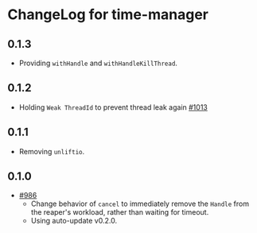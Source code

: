 # ChangeLog for time-manager

## 0.1.3

* Providing `withHandle` and `withHandleKillThread`.

## 0.1.2

* Holding `Weak ThreadId` to prevent thread leak again
  [#1013](https://github.com/yesodweb/wai/pull/1013)

## 0.1.1

* Removing `unliftio`.

## 0.1.0

* [#986](https://github.com/yesodweb/wai/pull/986)
    * Change behavior of `cancel` to immediately remove the `Handle` from the
    reaper's workload, rather than waiting for timeout.
    * Using auto-update v0.2.0.
